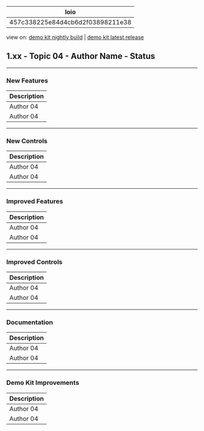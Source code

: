 <!-- loio457c338225e84d4cb6d2f03898211e38 -->

| loio |
| -----|
| 457c338225e84d4cb6d2f03898211e38 |

<div id="loio">

view on: [demo kit nightly build](https://openui5nightly.hana.ondemand.com/#/topic/457c338225e84d4cb6d2f03898211e38) | [demo kit latest release](https://openui5.hana.ondemand.com/#/topic/457c338225e84d4cb6d2f03898211e38)</div>

## 1.xx - Topic 04 - Author Name - Status

***

<a name="loio457c338225e84d4cb6d2f03898211e38__section_yxw_pxt_zcb"/>

### New Features

 <a name="loio457c338225e84d4cb6d2f03898211e38__table_krd_ltq_mfb"/>

|Description|
|-----------|
|Аuthor 04|
|Аuthor 04|

***

<a name="loio457c338225e84d4cb6d2f03898211e38__section_bkm_s15_zcb"/>

### New Controls

 <a name="loio457c338225e84d4cb6d2f03898211e38__table_ejf_dvq_mfb"/>

|Description|
|-----------|
|Аuthor 04|
|Аuthor 04|

***

<a name="loio457c338225e84d4cb6d2f03898211e38__section_qwl_pb5_zcb"/>

### Improved Features

 <a name="loio457c338225e84d4cb6d2f03898211e38__table_tpj_dvq_mfb"/>

|Description|
|-----------|
|Аuthor 04|
|Аuthor 04|

***

<a name="loio457c338225e84d4cb6d2f03898211e38__section_rqn_wd5_zcb"/>

### Improved Controls

 <a name="loio457c338225e84d4cb6d2f03898211e38__table_qcq_dvq_mfb"/>

|Description|
|-----------|
|Аuthor 04|
|Аuthor 04|

***

<a name="loio457c338225e84d4cb6d2f03898211e38__section_z2h_fh5_zcb"/>

### Documentation

 <a name="loio457c338225e84d4cb6d2f03898211e38__table_u2d_2vq_mfb"/>

|Description|
|-----------|
|Аuthor 04|
|Аuthor 04|

***

<a name="loio457c338225e84d4cb6d2f03898211e38__section_r5v_3h5_zcb"/>

### Demo Kit Improvements

 <a name="loio457c338225e84d4cb6d2f03898211e38__table_e2h_2vq_mfb"/>

|Description|
|-----------|
|Аuthor 04|
|Аuthor 04|

